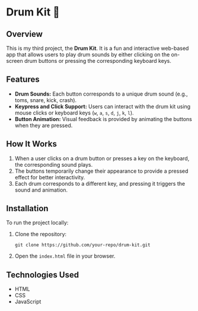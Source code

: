 # Drum Kit 🥁

## Overview
This is my third project, the **Drum Kit**. It is a fun and interactive web-based app that allows users to play drum sounds by either clicking on the on-screen drum buttons or pressing the corresponding keyboard keys.

## Features
- **Drum Sounds:** Each button corresponds to a unique drum sound (e.g., toms, snare, kick, crash).
- **Keypress and Click Support:** Users can interact with the drum kit using mouse clicks or keyboard keys (`w`, `a`, `s`, `d`, `j`, `k`, `l`).
- **Button Animation:** Visual feedback is provided by animating the buttons when they are pressed.

## How It Works
1. When a user clicks on a drum button or presses a key on the keyboard, the corresponding sound plays.
2. The buttons temporarily change their appearance to provide a pressed effect for better interactivity.
3. Each drum corresponds to a different key, and pressing it triggers the sound and animation.

## Installation
To run the project locally:
1. Clone the repository:  
   ```
   git clone https://github.com/your-repo/drum-kit.git
   ```
2. Open the `index.html` file in your browser.

## Technologies Used
- HTML
- CSS
- JavaScript
